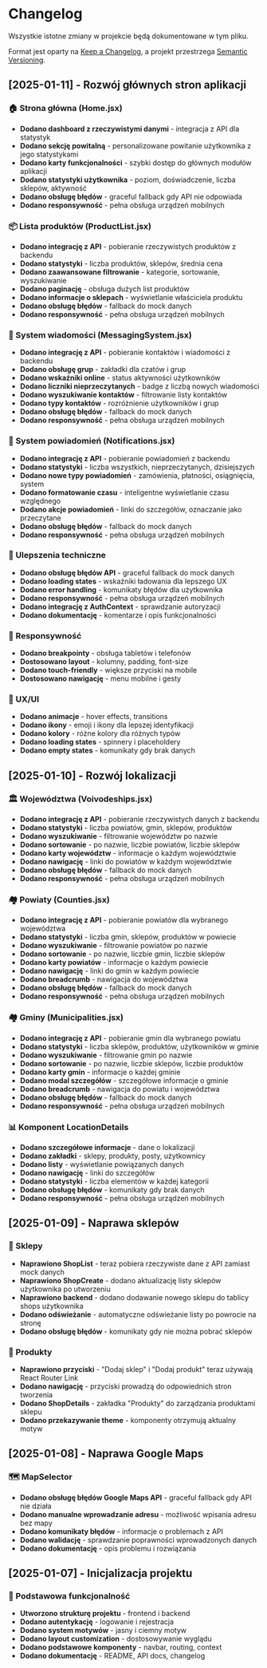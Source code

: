 # Changelog

Wszystkie istotne zmiany w projekcie będą dokumentowane w tym pliku.

Format jest oparty na [Keep a Changelog](https://keepachangelog.com/pl/1.0.0/),
a projekt przestrzega [Semantic Versioning](https://semver.org/lang/pl/).

## [2025-01-11] - Rozwój głównych stron aplikacji

### 🏠 Strona główna (Home.jsx)
- **Dodano dashboard z rzeczywistymi danymi** - integracja z API dla statystyk
- **Dodano sekcję powitalną** - personalizowane powitanie użytkownika z jego statystykami
- **Dodano karty funkcjonalności** - szybki dostęp do głównych modułów aplikacji
- **Dodano statystyki użytkownika** - poziom, doświadczenie, liczba sklepów, aktywność
- **Dodano obsługę błędów** - graceful fallback gdy API nie odpowiada
- **Dodano responsywność** - pełna obsługa urządzeń mobilnych

### 📦 Lista produktów (ProductList.jsx)
- **Dodano integrację z API** - pobieranie rzeczywistych produktów z backendu
- **Dodano statystyki** - liczba produktów, sklepów, średnia cena
- **Dodano zaawansowane filtrowanie** - kategorie, sortowanie, wyszukiwanie
- **Dodano paginację** - obsługa dużych list produktów
- **Dodano informacje o sklepach** - wyświetlanie właściciela produktu
- **Dodano obsługę błędów** - fallback do mock danych
- **Dodano responsywność** - pełna obsługa urządzeń mobilnych

### 💬 System wiadomości (MessagingSystem.jsx)
- **Dodano integrację z API** - pobieranie kontaktów i wiadomości z backendu
- **Dodano obsługę grup** - zakładki dla czatów i grup
- **Dodano wskaźniki online** - status aktywności użytkowników
- **Dodano liczniki nieprzeczytanych** - badge z liczbą nowych wiadomości
- **Dodano wyszukiwanie kontaktów** - filtrowanie listy kontaktów
- **Dodano typy kontaktów** - rozróżnienie użytkowników i grup
- **Dodano obsługę błędów** - fallback do mock danych
- **Dodano responsywność** - pełna obsługa urządzeń mobilnych

### 🔔 System powiadomień (Notifications.jsx)
- **Dodano integrację z API** - pobieranie powiadomień z backendu
- **Dodano statystyki** - liczba wszystkich, nieprzeczytanych, dzisiejszych
- **Dodano nowe typy powiadomień** - zamówienia, płatności, osiągnięcia, system
- **Dodano formatowanie czasu** - inteligentne wyświetlanie czasu względnego
- **Dodano akcje powiadomień** - linki do szczegółów, oznaczanie jako przeczytane
- **Dodano obsługę błędów** - fallback do mock danych
- **Dodano responsywność** - pełna obsługa urządzeń mobilnych

### 🔧 Ulepszenia techniczne
- **Dodano obsługę błędów API** - graceful fallback do mock danych
- **Dodano loading states** - wskaźniki ładowania dla lepszego UX
- **Dodano error handling** - komunikaty błędów dla użytkownika
- **Dodano responsywność** - pełna obsługa urządzeń mobilnych
- **Dodano integrację z AuthContext** - sprawdzanie autoryzacji
- **Dodano dokumentację** - komentarze i opis funkcjonalności

### 📱 Responsywność
- **Dodano breakpointy** - obsługa tabletów i telefonów
- **Dostosowano layout** - kolumny, padding, font-size
- **Dodano touch-friendly** - większe przyciski na mobile
- **Dostosowano nawigację** - menu mobilne i gesty

### 🎨 UX/UI
- **Dodano animacje** - hover effects, transitions
- **Dodano ikony** - emoji i ikony dla lepszej identyfikacji
- **Dodano kolory** - różne kolory dla różnych typów
- **Dodano loading states** - spinnery i placeholdery
- **Dodano empty states** - komunikaty gdy brak danych

## [2025-01-10] - Rozwój lokalizacji

### 🏛️ Województwa (Voivodeships.jsx)
- **Dodano integrację z API** - pobieranie rzeczywistych danych z backendu
- **Dodano statystyki** - liczba powiatów, gmin, sklepów, produktów
- **Dodano wyszukiwanie** - filtrowanie województw po nazwie
- **Dodano sortowanie** - po nazwie, liczbie powiatów, liczbie sklepów
- **Dodano karty województw** - informacje o każdym województwie
- **Dodano nawigację** - linki do powiatów w każdym województwie
- **Dodano obsługę błędów** - fallback do mock danych
- **Dodano responsywność** - pełna obsługa urządzeń mobilnych

### 🏘️ Powiaty (Counties.jsx)
- **Dodano integrację z API** - pobieranie powiatów dla wybranego województwa
- **Dodano statystyki** - liczba gmin, sklepów, produktów w powiecie
- **Dodano wyszukiwanie** - filtrowanie powiatów po nazwie
- **Dodano sortowanie** - po nazwie, liczbie gmin, liczbie sklepów
- **Dodano karty powiatów** - informacje o każdym powiecie
- **Dodano nawigację** - linki do gmin w każdym powiecie
- **Dodano breadcrumb** - nawigacja do województwa
- **Dodano obsługę błędów** - fallback do mock danych
- **Dodano responsywność** - pełna obsługa urządzeń mobilnych

### 🏘️ Gminy (Municipalities.jsx)
- **Dodano integrację z API** - pobieranie gmin dla wybranego powiatu
- **Dodano statystyki** - liczba sklepów, produktów, użytkowników w gminie
- **Dodano wyszukiwanie** - filtrowanie gmin po nazwie
- **Dodano sortowanie** - po nazwie, liczbie sklepów, liczbie produktów
- **Dodano karty gmin** - informacje o każdej gminie
- **Dodano modal szczegółów** - szczegółowe informacje o gminie
- **Dodano breadcrumb** - nawigacja do powiatu i województwa
- **Dodano obsługę błędów** - fallback do mock danych
- **Dodano responsywność** - pełna obsługa urządzeń mobilnych

### 📊 Komponent LocationDetails
- **Dodano szczegółowe informacje** - dane o lokalizacji
- **Dodano zakładki** - sklepy, produkty, posty, użytkownicy
- **Dodano listy** - wyświetlanie powiązanych danych
- **Dodano nawigację** - linki do szczegółów
- **Dodano statystyki** - liczba elementów w każdej kategorii
- **Dodano obsługę błędów** - komunikaty gdy brak danych
- **Dodano responsywność** - pełna obsługa urządzeń mobilnych

## [2025-01-09] - Naprawa sklepów

### 🏪 Sklepy
- **Naprawiono ShopList** - teraz pobiera rzeczywiste dane z API zamiast mock danych
- **Naprawiono ShopCreate** - dodano aktualizację listy sklepów użytkownika po utworzeniu
- **Naprawiono backend** - dodano dodawanie nowego sklepu do tablicy shops użytkownika
- **Dodano odświeżanie** - automatyczne odświeżanie listy po powrocie na stronę
- **Dodano obsługę błędów** - komunikaty gdy nie można pobrać sklepów

### 🛒 Produkty
- **Naprawiono przyciski** - "Dodaj sklep" i "Dodaj produkt" teraz używają React Router Link
- **Dodano nawigację** - przyciski prowadzą do odpowiednich stron tworzenia
- **Dodano ShopDetails** - zakładka "Produkty" do zarządzania produktami sklepu
- **Dodano przekazywanie theme** - komponenty otrzymują aktualny motyw

## [2025-01-08] - Naprawa Google Maps

### 🗺️ MapSelector
- **Dodano obsługę błędów Google Maps API** - graceful fallback gdy API nie działa
- **Dodano manualne wprowadzanie adresu** - możliwość wpisania adresu bez mapy
- **Dodano komunikaty błędów** - informacje o problemach z API
- **Dodano walidację** - sprawdzanie poprawności wprowadzonych danych
- **Dodano dokumentację** - opis problemu i rozwiązania

## [2025-01-07] - Inicjalizacja projektu

### 🚀 Podstawowa funkcjonalność
- **Utworzono strukturę projektu** - frontend i backend
- **Dodano autentykację** - logowanie i rejestracja
- **Dodano system motywów** - jasny i ciemny motyw
- **Dodano layout customization** - dostosowywanie wyglądu
- **Dodano podstawowe komponenty** - navbar, routing, context
- **Dodano dokumentację** - README, API docs, changelog